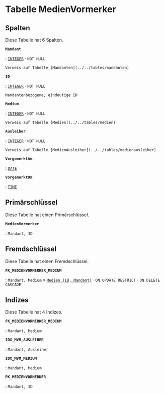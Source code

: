 # Tabelle **MedienVormerker**

## Spalten

Diese Tabelle hat 6 Spalten.

**`Mandant`**

:   [`INTEGER`](https://firebirdsql.org/file/documentation/html/en/refdocs/fblangref40/firebird-40-language-reference.html#fblangref40-datatypes-inttypes) · `NOT NULL`

    Verweis auf Tabelle [Mandanten](../../tables/mandanten)

**`ID`**

:   [`INTEGER`](https://firebirdsql.org/file/documentation/html/en/refdocs/fblangref40/firebird-40-language-reference.html#fblangref40-datatypes-inttypes) · `NOT NULL`

    Mandantenbezogene, eindeutige ID

**`Medium`**

:   [`INTEGER`](https://firebirdsql.org/file/documentation/html/en/refdocs/fblangref40/firebird-40-language-reference.html#fblangref40-datatypes-inttypes) · `NOT NULL`

    Verweis auf Tabelle [Medien](../../tables/medien)

**`Ausleiher`**

:   [`INTEGER`](https://firebirdsql.org/file/documentation/html/en/refdocs/fblangref40/firebird-40-language-reference.html#fblangref40-datatypes-inttypes) · `NOT NULL`

    Verweis auf Tabelle [MedienAusleiher](../../tables/medienausleiher)

**`VorgemerktAm`**

:   [`DATE`](https://firebirdsql.org/file/documentation/html/en/refdocs/fblangref40/firebird-40-language-reference.html#fblangref40-datatypes-datetime)

**`VorgemerktUm`**

:   [`TIME`](https://firebirdsql.org/file/documentation/html/en/refdocs/fblangref40/firebird-40-language-reference.html#fblangref40-datatypes-datetime)

## Primärschlüssel

Diese Tabelle hat einen Primärschlüssel.

**`MedienVormerker`**

:   `Mandant, ID`

## Fremdschlüssel

Diese Tabelle hat einen Fremdschlüssel.

**`FK_MEDIENVORMERKER_MEDIUM`**

:   `Mandant, Medium` » [`Medien (ID, Mandant)`](../../tables/medien) · `ON UPDATE RESTRICT` · `ON DELETE CASCADE`

## Indizes

Diese Tabelle hat 4 Indizes.

**`FK_MEDIENVORMERKER_MEDIUM`**

:   `Mandant, Medium`

**`IDX_MVM_AUSLEIHER`**

:   `Mandant, Ausleiher`

**`IDX_MVM_MEDIUM`**

:   `Mandant, Medium`

**`PK_MEDIENVORMERKER`**

:   `Mandant, ID`
